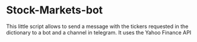 # Stock-Markets-bot
This little script allows to send a message with the tickers requested in the dictionary to a bot and a channel in telegram.  It uses the Yahoo Finance API
